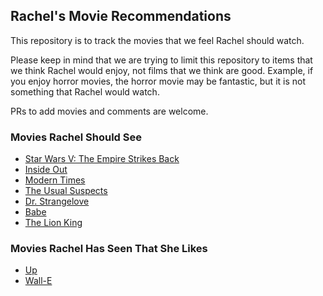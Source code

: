 ## Rachel's Movie Recommendations

This repository is to track the movies that we feel Rachel should watch.

Please keep in mind that we are trying to limit this repository to items that
we think Rachel would enjoy, not films that we think are good. Example, if you
enjoy horror movies, the horror movie may be fantastic, but it is not
something that Rachel would watch.

PRs to add movies and comments are welcome.

### Movies Rachel Should See

* [Star Wars V: The Empire Strikes Back](http://www.imdb.com/title/tt0080684)
* [Inside Out](http://www.imdb.com/title/tt2096673/)
* [Modern Times](http://www.imdb.com/title/tt0027977/)
* [The Usual Suspects](http://www.imdb.com/title/tt0114814/)
* [Dr. Strangelove](http://www.imdb.com/title/tt0057012/)
* [Babe](http://www.imdb.com/title/tt0112431)
* [The Lion King](www.imdb.com/title/tt0110357)

### Movies Rachel Has Seen That She Likes

* [Up](http://www.imdb.com/title/tt1049413/)
* [Wall-E](http://www.imdb.com/title/tt0910970)

